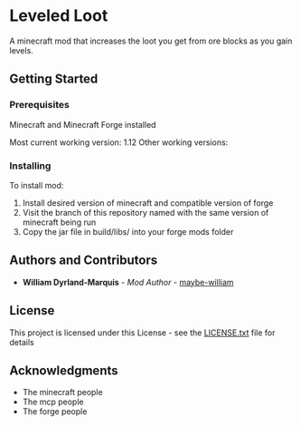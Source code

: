 # Leveled Loot

A minecraft mod that increases the loot you get from ore blocks as you gain levels.

## Getting Started

### Prerequisites

Minecraft and Minecraft Forge installed

Most current working version: 1.12
Other working versions:

### Installing

To install mod:
1. Install desired version of minecraft and compatible version of forge
2. Visit the branch of this repository named with the same version of minecraft being run
3. Copy the jar file in build/libs/ into your forge mods folder

## Authors and Contributors

* **William Dyrland-Marquis** - *Mod Author* - [maybe-william](https://github.com/maybe-william)

## License

This project is licensed under this License - see the [LICENSE.txt](LICENSE.txt) file for details

## Acknowledgments

* The minecraft people
* The mcp people
* The forge people

